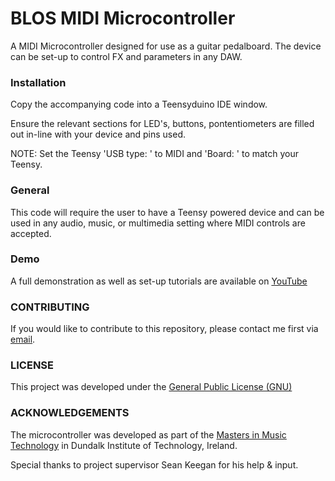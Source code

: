 # BLOS MIDI Microcontroller
A MIDI Microcontroller designed for use as a guitar pedalboard. The device can be set-up to control FX and parameters in any DAW.

### Installation

Copy the accompanying code into a Teensyduino IDE window.

Ensure the relevant sections for LED's, buttons, pontentiometers are filled out in-line with your device and pins used.

NOTE: Set the Teensy 'USB type: ' to MIDI and 'Board: ' to match your Teensy.

### General

This code will require the user to have a Teensy powered device and can be used in any audio, music, or multimedia setting where MIDI controls are accepted.

### Demo

A full demonstration as well as set-up tutorials are available on [YouTube](https://www.youtube.com/playlist?list=PL8b-iIuZnsuHdSlI87MPCy8BHiq67Olw1)

### CONTRIBUTING

If you would like to contribute to this repository, please contact me first via [email](hi@benlambosullivan.com).

### LICENSE

This project was developed under the [General Public License (GNU)](https://www.gnu.org/licenses/gpl-3.0.en.html)

### ACKNOWLEDGEMENTS
The microcontroller was developed as part of the [Masters in Music Technology](https://www.dkit.ie/courses/school-of-informatics-and-creative-arts/creative-arts-media-and-music/ma/msc-in-music-technology.html) in Dundalk Institute of Technology, Ireland.

Special thanks to project supervisor Sean Keegan for his help & input.



